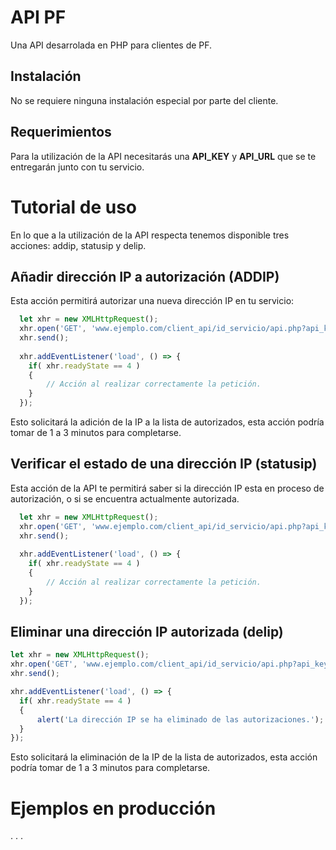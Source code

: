 # API PF
Una API desarrolada en PHP para clientes de PF.
## Instalación
No se requiere ninguna instalación especial por parte del cliente.

## Requerimientos
Para la utilización de la API necesitarás una **API_KEY** y **API_URL** que se te entregarán junto con tu servicio.

# Tutorial de uso
En lo que a la utilización de la API respecta tenemos disponible tres acciones: addip, statusip y delip.

## Añadir dirección IP a autorización (ADDIP)
Esta acción permitirá autorizar una nueva dirección IP en tu servicio:
```javascript
  let xhr = new XMLHttpRequest();
  xhr.open('GET', 'www.ejemplo.com/client_api/id_servicio/api.php?api_key={tu_api_key}&addip={ip_a_autorizar}');
  xhr.send();
  
  xhr.addEventListener('load', () => {
    if( xhr.readyState == 4 )
    {
        // Acción al realizar correctamente la petición. 
    }
  });
```
Esto solicitará la adición de la IP a la lista de autorizados, esta acción podría tomar de 1 a 3 minutos para completarse.

## Verificar el estado de una dirección IP (statusip)
Esta acción de la API te permitirá saber si la dirección IP esta en proceso de autorización, o si se encuentra actualmente autorizada.
```javascript
  let xhr = new XMLHttpRequest();
  xhr.open('GET', 'www.ejemplo.com/client_api/id_servicio/api.php?api_key={tu_api_key}&statusip={ip_a_autorizar}');
  xhr.send();
  
  xhr.addEventListener('load', () => {
    if( xhr.readyState == 4 )
    {
        // Acción al realizar correctamente la petición. 
    }
  });
  ```
  
  ## Eliminar una dirección IP autorizada (delip)
  ```javascript
  let xhr = new XMLHttpRequest();
  xhr.open('GET', 'www.ejemplo.com/client_api/id_servicio/api.php?api_key={tu_api_key}&statusip={ip_a_autorizar}');
  xhr.send();
  
  xhr.addEventListener('load', () => {
    if( xhr.readyState == 4 )
    {
        alert('La dirección IP se ha eliminado de las autorizaciones.'); 
    }
  });
  ```
  Esto solicitará la eliminación de la IP de la lista de autorizados, esta acción podría tomar de 1 a 3 minutos para completarse.
  
  # Ejemplos en producción
  . . .
